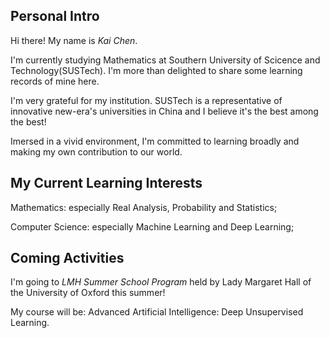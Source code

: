 ## Personal Intro

Hi there! My name is *Kai Chen*. 

I'm currently studying Mathematics at Southern University of Scicence and Technology(SUSTech). I'm more than delighted to share some learning records of mine here.

I'm very grateful for my institution. SUSTech is a representative of innovative new-era's universities in China and I believe it's the best among the best!

Imersed in a vivid environment, I'm committed to learning broadly and making my own contribution to our world.

## My Current Learning Interests

Mathematics: especially Real Analysis, Probability and Statistics;

Computer Science: especially Machine Learning and Deep Learning;

## Coming Activities

I'm going to *LMH Summer School Program* held by Lady Margaret Hall of the University of Oxford this summer!

My course will be: Advanced Artificial Intelligence: Deep Unsupervised Learning.
